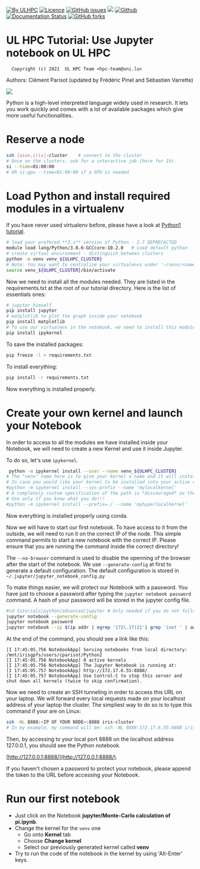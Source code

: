 [![By ULHPC](https://img.shields.io/badge/by-ULHPC-blue.svg)](https://hpc.uni.lu) [![Licence](https://img.shields.io/badge/license-GPL--3.0-blue.svg)](http://www.gnu.org/licenses/gpl-3.0.html) [![GitHub issues](https://img.shields.io/github/issues/ULHPC/tutorials.svg)](https://github.com/ULHPC/tutorials/issues/) [![](https://img.shields.io/badge/slides-PDF-red.svg)](https://github.com/ULHPC/tutorials/raw/devel/python/advanced/tutorial_python_advanced.pdf) [![Github](https://img.shields.io/badge/sources-github-green.svg)](https://github.com/ULHPC/tutorials/tree/devel/python/advanced) [![Documentation Status](http://readthedocs.org/projects/ulhpc-tutorials/badge/?version=latest)](http://ulhpc-tutorials.readthedocs.io/en/latest/python/advanced/) [![GitHub forks](https://img.shields.io/github/stars/ULHPC/tutorials.svg?style=social&label=Star)](https://github.com/ULHPC/tutorials)

# UL HPC Tutorial: Use Jupyter notebook on UL HPC

      Copyright (c) 2021  UL HPC Team <hpc-team@uni.lu>

Authors: Clément Parisot (updated by Frédéric Pinel and Sébastien Varrette)


[![](https://github.com/ULHPC/tutorials/raw/devel/python/advanced/cover_slides.png)](https://github.com/ULHPC/tutorials/raw/devel/python/advanced/tutorial_python_advanced.pdf)

Python is a high-level interpreted language widely used in research. It lets you work quickly and comes with a lot of available packages which give more useful functionalities.

# Reserve a node

```bash
ssh [aion,iris]-cluster    # connect to the cluster
# Once on the clusters, ask for a interactive job (here for 1h)
si --time=01:00:00
# OR si-gpu --time=01:00:00 if a GPU is needed
```

# Load Python and install required modules in a virtualenv

If you have never used virtualenv before, please have a look at [Python1 tutorial](http://ulhpc-tutorials.readthedocs.io/en/latest/python/basics/).

```bash
# load your prefered **3.x** version of Python - 2.7 DEPRECACTED
module load lang/Python/3.8.6-GCCcore-10.2.0   # Load default python
# create virtual environment - distinguish between clusters
python -m venv venv_${ULHPC_CLUSTER}
# Note: You may want to centralize your virtualenvs under '~/venv/<name>_${ULHPC_CLUSTER}'
source venv_${ULHPC_CLUSTER}/bin/activate
```

Now we need to install all the modules needed. They are listed in the requirements.txt at the root of our tutorial directory. Here is the list of essentials ones:

```bash
# jupyter himself
pip install jupyter
# matplotlib to plot the graph inside your notebook
pip install matplotlib
# To use our virtualenv in the notebook, we need to install this module
pip install ipykernel
```

To save the installed packages:

```bash
pip freeze -l > requirements.txt
```

To install everything:

```bash
pip install -r requirements.txt
```

Now everything is installed properly.

# Create your own kernel and launch your Notebook

In order to access to all the modules we have installed inside your Notebook, we will need to create a new Kernel and use it inside Jupyter.

To do so, let's use `ipykernel`.

```bash
 python -m ipykernel install --user --name venv_${ULHPC_CLUSTER}
# The "venv" name here is to give your kernel a name and it will install it in your $HOME path. If a similarly named kernel exists, it will be overwritten.
# In case you would like your kernel to be installed into your active conda environment (<YOURCONDAPATH-PREFIX>/miniconda3/envs/jupyter_env/share/jupyter/kernels/), use the command below. This may be preferred as it encapsulates everything into a single environment, but would deviate from the virtualenv-based configuration above more than necessary for this tutorial.
#python -m ipykernel install --sys-prefix --name 'mylocalkernel'
# A completely custom specification of the path is *discouraged* as the resulting warning about the path not being in the "default" places and might hence not be found is very real. This means that the kernel can not be selected from the "New" dialog in the Jupyter interface. S. a. https://scipy-ipython.readthedocs.io/en/latest/install/kernel_install.html#kernels-for-different-environments for further information.
# Use only if you know what you do!!!
#python -m ipykernel install --prefix=./ --name 'myhyperlocalkernel'
```

Now everything is installed properly using conda.

Now we will have to start our first notebook. To have access to it from the outside, we will need to run it on the correct IP of the node. This simple command permits to start a new notebook with the correct IP. Please ensure that you are running the command inside the correct directory!

The `--no-browser` command is used to disable the openning of the browser after the start of the notebook. We use `--generate-config` at first to generate a default configuration. The default configuration is stored in `~/.jupyter/jupyter_notebook_config.py`

To make things easier, we will protect our Notebook with a password. You have just to choose a password after typing the `jupyter notebook password` command. A hash of your password will be stored in the jupyter config file.

```bash
#cd tutorials/python/advanced/jupyter # Only needed if you do not follow from above
jupyter notebook --generate-config
jupyter notebook password
jupyter notebook --ip $(ip addr | egrep '172\.17|21'| grep 'inet ' | awk '{print $2}' | cut -d/ -f1) --no-browser
```

At the end of the command, you should see a link like this:

```
[I 17:45:05.756 NotebookApp] Serving notebooks from local directory: /mnt/irisgpfs/users/cparisot/Python2
[I 17:45:05.756 NotebookApp] 0 active kernels
[I 17:45:05.756 NotebookApp] The Jupyter Notebook is running at:
[I 17:45:05.757 NotebookApp] http://172.17.6.55:8888/
[I 17:45:05.757 NotebookApp] Use Control-C to stop this server and shut down all kernels (twice to skip confirmation).
```

Now we need to create an SSH tunneling in order to access this URL on your laptop. We will forward every local requests made on your localhost address of your laptop the cluster. The simpliest way to do so is to type this command if your are on Linux:

```bash
ssh -NL 8888:<IP OF YOUR NODE>:8888 iris-cluster
# In my example, my command will be: ssh -NL 8888:172.17.6.55:8888 iris-cluster
```

Then, by accessing to your local port 8888 on the localhost address 127.0.0.1, you should see the Python notebook.

[http://127.0.0.1:8888/](http://127.0.0.1:8888/).

If you haven't chosen a password to protect your notebook, please append the token to the URL before accessing your Notebook.

# Run our first notebook

* Just click on the Notebook **jupyter/Monte-Carlo calculation of pi.ipynb**.
* Change the kernel for the `venv` one
  * Go onto **Kernel** tab
  * Choose **Change kernel**
  * Select our previously generated kernel called **venv**
* Try to run the code of the notebook in the kernel by using 'Alt-Enter' keys.
